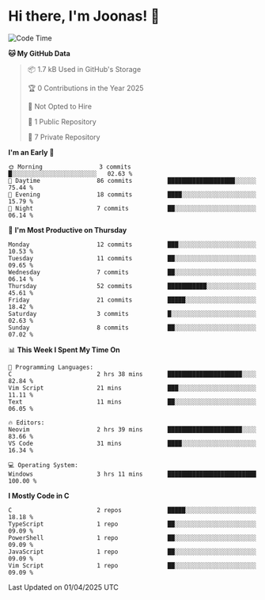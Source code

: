 <!--<a href="https://github.com/anuraghazra/github-readme-stats">
  <img align="center" height=200 src="https://readme-stats-git-main-joonas45s-projects.vercel.app/api?username=Joonas45&hide=stars&show_icons=true&theme=monokai" />
</a>
<a href="">
  <img align="center" width=300 src="https://readme-stats-git-main-joonas45s-projects.vercel.app/api/top-langs?username=Joonas45&theme=monokai&layout=compact" />
</a>-->
<!--
<a href="">
  <img align="center" height=125 width=600 src="https://readme-stats-git-main-joonas45s-projects.vercel.app/api/wakatime?username=Joonas45&theme=monokai&layout=compact" />
</a>
-->

# Hi there, I'm Joonas! :wave:


<!--START_SECTION:waka-->
![Code Time](http://img.shields.io/badge/Code%20Time-248%20hrs%2011%20mins-blue)

**🐱 My GitHub Data** 

> 📦 1.7 kB Used in GitHub's Storage 
 > 
> 🏆 0 Contributions in the Year 2025
 > 
> 🚫 Not Opted to Hire
 > 
> 📜 1 Public Repository 
 > 
> 🔑 7 Private Repository 
 > 
**I'm an Early 🐤** 

```text
🌞 Morning                3 commits           █░░░░░░░░░░░░░░░░░░░░░░░░   02.63 % 
🌆 Daytime                86 commits          ███████████████████░░░░░░   75.44 % 
🌃 Evening                18 commits          ████░░░░░░░░░░░░░░░░░░░░░   15.79 % 
🌙 Night                  7 commits           ██░░░░░░░░░░░░░░░░░░░░░░░   06.14 % 
```
📅 **I'm Most Productive on Thursday** 

```text
Monday                   12 commits          ███░░░░░░░░░░░░░░░░░░░░░░   10.53 % 
Tuesday                  11 commits          ██░░░░░░░░░░░░░░░░░░░░░░░   09.65 % 
Wednesday                7 commits           ██░░░░░░░░░░░░░░░░░░░░░░░   06.14 % 
Thursday                 52 commits          ███████████░░░░░░░░░░░░░░   45.61 % 
Friday                   21 commits          █████░░░░░░░░░░░░░░░░░░░░   18.42 % 
Saturday                 3 commits           █░░░░░░░░░░░░░░░░░░░░░░░░   02.63 % 
Sunday                   8 commits           ██░░░░░░░░░░░░░░░░░░░░░░░   07.02 % 
```


📊 **This Week I Spent My Time On** 

```text
💬 Programming Languages: 
C                        2 hrs 38 mins       █████████████████████░░░░   82.84 % 
Vim Script               21 mins             ███░░░░░░░░░░░░░░░░░░░░░░   11.11 % 
Text                     11 mins             ██░░░░░░░░░░░░░░░░░░░░░░░   06.05 % 

🔥 Editors: 
Neovim                   2 hrs 39 mins       █████████████████████░░░░   83.66 % 
VS Code                  31 mins             ████░░░░░░░░░░░░░░░░░░░░░   16.34 % 

💻 Operating System: 
Windows                  3 hrs 11 mins       █████████████████████████   100.00 % 
```

**I Mostly Code in C** 

```text
C                        2 repos             █████░░░░░░░░░░░░░░░░░░░░   18.18 % 
TypeScript               1 repo              ██░░░░░░░░░░░░░░░░░░░░░░░   09.09 % 
PowerShell               1 repo              ██░░░░░░░░░░░░░░░░░░░░░░░   09.09 % 
JavaScript               1 repo              ██░░░░░░░░░░░░░░░░░░░░░░░   09.09 % 
Vim Script               1 repo              ██░░░░░░░░░░░░░░░░░░░░░░░   09.09 % 
```




 Last Updated on 01/04/2025 UTC
<!--END_SECTION:waka-->
